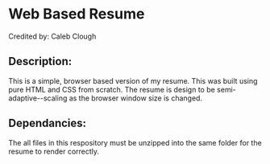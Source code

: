 # Web Based Resume

Credited by: Caleb Clough

## Description:

This is a simple, browser based version of my resume. This was built using pure HTML and CSS from scratch. The resume is design to be semi-adaptive--scaling as the browser window size is changed.

## Dependancies:

The all files in this respository must be unzipped into the same folder for the resume to render correctly.
